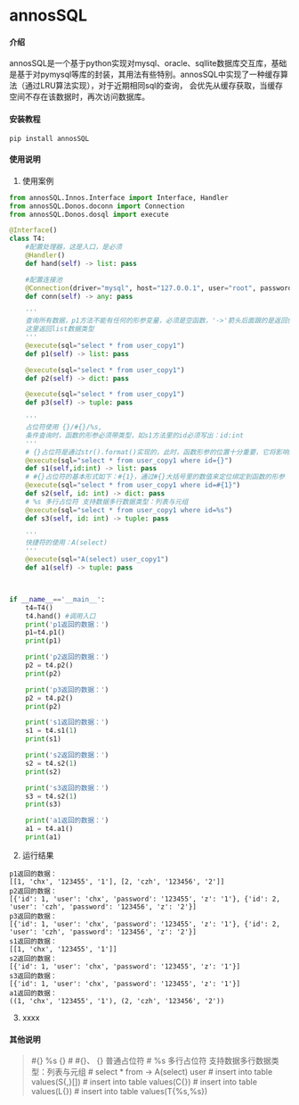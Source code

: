 # annosSQL

#### 介绍
annosSQL是一个基于python实现对mysql、oracle、sqllite数据库交互库，基础是基于对pymysql等库的封装，其用法有些特别。annosSQL中实现了一种缓存算法（通过LRU算法实现），对于近期相同sql的查询，
会优先从缓存获取，当缓存空间不存在该数据时，再次访问数据库。

#### 安装教程
```shell
pip install annosSQL
```

#### 使用说明

1. 使用案例
```python
from annosSQL.Innos.Interface import Interface, Handler
from annosSQL.Donos.doconn import Connection
from annosSQL.Donos.dosql import execute

@Interface()
class T4:
    #配置处理器，这是入口，是必须
    @Handler()
    def hand(self) -> list: pass

    #配置连接池
    @Connection(driver="mysql", host="127.0.0.1", user="root", password="123456", port=3306, database="czh")
    def conn(self) -> any: pass

    '''
    查询所有数据，p1方法不能有任何的形参变量，必须是空函数，'->'箭头后面跟的是返回值类型，'list'或'dict'或'tuple'都行
    这里返回list数据类型
    '''
    @execute(sql="select * from user_copy1")
    def p1(self) -> list: pass

    @execute(sql="select * from user_copy1")
    def p2(self) -> dict: pass

    @execute(sql="select * from user_copy1")
    def p3(self) -> tuple: pass

    '''
    占位符使用 {}/#{}/%s,
    条件查询时，函数的形参必须带类型，如s1方法里的id必须写出：id:int
    '''
    # {}占位符是通过str().format()实现的，此时，函数形参的位置十分重要，它将影响sql的条件的正确性
    @execute(sql="select * from user_copy1 where id={}")
    def s1(self,id:int) -> list: pass
    # #{}占位符的基本形式如下：#{1}，通过#{}大括号里的数值来定位绑定到函数的形参
    @execute(sql="select * from user_copy1 where id=#{1}")
    def s2(self, id: int) -> dict: pass
    # %s 多行占位符 支持数据多行数据类型：列表与元组
    @execute(sql="select * from user_copy1 where id=%s")
    def s3(self, id: int) -> tuple: pass

    '''
    快捷符的使用：A(select)
    '''
    @execute(sql="A(select) user_copy1")
    def a1(self) -> tuple: pass



if __name__=='__main__':
    t4=T4()
    t4.hand() #调用入口
    print('p1返回的数据：')
    p1=t4.p1()
    print(p1)

    print('p2返回的数据：')
    p2 = t4.p2()
    print(p2)

    print('p3返回的数据：')
    p2 = t4.p2()
    print(p2)

    print('s1返回的数据：')
    s1 = t4.s1(1)
    print(s1)

    print('s2返回的数据：')
    s2 = t4.s2(1)
    print(s2)

    print('s3返回的数据：')
    s3 = t4.s2(1)
    print(s3)

    print('a1返回的数据：')
    a1 = t4.a1()
    print(a1)    

```
2. 运行结果
```text
p1返回的数据：
[[1, 'chx', '123455', '1'], [2, 'czh', '123456', '2']]
p2返回的数据：
[{'id': 1, 'user': 'chx', 'password': '123455', 'z': '1'}, {'id': 2, 'user': 'czh', 'password': '123456', 'z': '2'}]
p3返回的数据：
[{'id': 1, 'user': 'chx', 'password': '123455', 'z': '1'}, {'id': 2, 'user': 'czh', 'password': '123456', 'z': '2'}]
s1返回的数据：
[[1, 'chx', '123455', '1']]
s2返回的数据：
[{'id': 1, 'user': 'chx', 'password': '123455', 'z': '1'}]
s3返回的数据：
[{'id': 1, 'user': 'chx', 'password': '123455', 'z': '1'}]
a1返回的数据：
((1, 'chx', '123455', '1'), (2, 'czh', '123456', '2'))
```
3. xxxx
#### 其他说明
> #{} %s {}
    # #{}、 {} 普通占位符
    # %s 多行占位符 支持数据多行数据类型：列表与元组
    # select * from  ->  A(select) user
    # insert into table values(S{,}[])
    # insert into table values(C{})
    # insert into table values(L{})
    # insert into table values(T{%s,%s})

